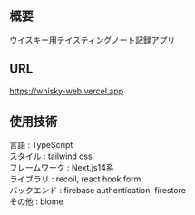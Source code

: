 ## 概要
ウイスキー用テイスティングノート記録アプリ

## URL
https://whisky-web.vercel.app

## 使用技術
言語 : TypeScript  
スタイル : tailwind css  
フレームワーク : Next.js14系  
ライブラリ : recoil, react hook form  
バックエンド : firebase authentication, firestore  
その他 : biome  
